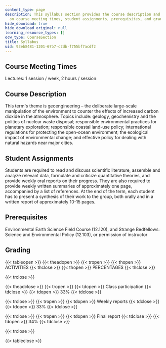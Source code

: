 ```yaml
---
content_type: page
description: This syllabus section provides the course description and information
  on course meeting times, student assignments, prerequisites, and grading.
hide_download: true
hide_download_original: null
learning_resource_types: []
ocw_type: CourseSection
title: Syllabus
uid: 93eb8481-1201-67b7-c2db-f755bf7acdf2
---
```


Course Meeting Times
--------------------

Lectures: 1 session / week, 2 hours / session

Course Description
------------------

This term's theme is geoengineering – the deliberate large-scale manipulation of the environment to counter the effects of increased carbon dioxide in the atmosphere. Topics include: geology, geochemistry and the politics of nuclear waste disposal; responsible environmental practices for planetary exploration; responsible coastal land-use policy; international regulations for protecting the open-ocean environment; the ecological impact of environmental change; and effective policy for dealing with natural hazards near major cities.

Student Assignments
-------------------

Students are required to read and discuss scientific literature, assemble and analyze relevant data, formulate and criticize quantitative theories, and provide weekly oral reports on their progress. They are also required to provide weekly written summaries of approximately one page, accompanied by a list of references. At the end of the term, each student has to present a synthesis of their work to the group, both orally and in a written report of approximately 10-15 pages.

Prerequisites
-------------

Environmental Earth Science Field Course (12.120), and Strange Bedfellows: Science and Environmental Policy (12.103), or permission of instructor

Grading
-------

{{< tableopen >}}
{{< theadopen >}}
{{< tropen >}}
{{< thopen >}}
ACTIVITIES
{{< thclose >}}
{{< thopen >}}
PERCENTAGES
{{< thclose >}}

{{< trclose >}}

{{< theadclose >}}
{{< tropen >}}
{{< tdopen >}}
Class participation
{{< tdclose >}}
{{< tdopen >}}
33%
{{< tdclose >}}

{{< trclose >}}
{{< tropen >}}
{{< tdopen >}}
Weekly reports
{{< tdclose >}}
{{< tdopen >}}
33%
{{< tdclose >}}

{{< trclose >}}
{{< tropen >}}
{{< tdopen >}}
Final report
{{< tdclose >}}
{{< tdopen >}}
34%
{{< tdclose >}}

{{< trclose >}}

{{< tableclose >}}